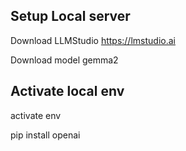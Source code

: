 ## Setup Local server

Download LLMStudio https://lmstudio.ai

Download model gemma2


## Activate local env
activate env 

pip install openai